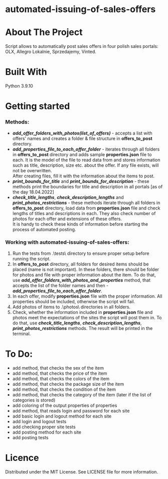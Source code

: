 # automated-issuing-of-sales-offers

# About The Project
Script allows to automatically post sales offers in four polish sales portals: OLX, Allegro Lokalnie, Sprzedajemy, Vinted.

# Built With
Python 3.9.10

# Getting started
### Methods:
- ***add_offer_folders_with_photos(list_of_offers)*** - accepts a list with offers' names and creates a folder & file structure in **offers_to_post** directory. 
- ***add_properties_file_to_each_offer_folder*** - iterates through all folders in **offers_to_post** directory and adds sample **properties.json** file to each. It is the model of the file to read data from and stores information such as title, description, size etc. about the offer. If any file exists, will not be overwritten.  
After creating files, fill it with the information about the items to post.
- ***print_bounds_for_title*** and ***print_bounds_for_description*** - these methods print the boundaries for title and description in all portals [as of the day 18.04.2022]
- ***check_title_lengths***, ***check_description_lengths*** and ***print_photos_restrictions*** - these methods iterate through all folders in **offers_to_post** directory, load data from **properties.json** file and check lengths of titles and descriptions in each. They also check number of photos for each offer and extensions of these offers.  
It is handy to check these kinds of information before starting the process of automated posting.

### Working with automated-issuing-of-sales-offers:
1. Run the tests from .\tests\ directory to ensure proper setup before running the script.
2. In **offers_to_post** directory, all folders for desired items should be placed (name is not important). In these folders, there should be folder for photos and file with proper information about the item. To do that, use ***add_offer_folders_with_photos_and_properties*** method, that accepts the list of the folder names and then - ***add_properties_file_to_each_offer_folder***.
3. In each offer, modify **properties.json** file with the proper information. All properties should be included, otherwise the script will fail.
4. Add photos of items to .\photos\ directories in all folders.
5. Check, whether the information included in **properties.json** file and photos meet the expectations of the sites the script will post them in. To do that, use ***check_title_lengths***, ***check_description_lengths***, ***print_photos_restrictions*** methods. The result will be printed in the terminal.

# To Do:
- add method, that checks the sex of the item
- add method, that checks the price of the item
- add method, that checks the colors of the item
- add method, that checks the package size of the item
- add method, that checks the condition of the item
- add method, that checks the category of the item (later if the list of categories is stored)
- add coloring of the output properties of properties
- add method, that reads login and password for each site
- add basic login and logout method for each site
- add login and logout tests
- add checking proper site tests
- add posting method for each site
- add posting tests

# Licence
Distributed under the MIT License. See LICENSE file for more information.
